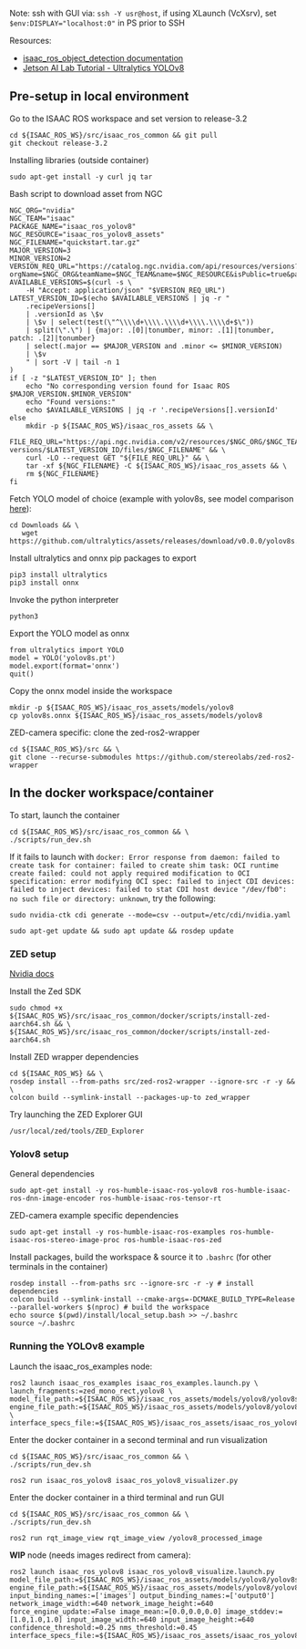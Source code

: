 
Note: ssh with GUI via:
`ssh -Y usr@host`, if using XLaunch (VcXsrv), set `$env:DISPLAY="localhost:0"` in PS prior to SSH

Resources:
- [isaac_ros_object_detection documentation](<https://nvidia-isaac-ros.github.io/repositories_and_packages/isaac_ros_object_detection/isaac_ros_yolov8/index.html>)
- [Jetson AI Lab Tutorial - Ultralytics YOLOv8](https://www.jetson-ai-lab.com/tutorial_ultralytics.html#__tabbed_2_1)

## Pre-setup in local environment

Go to the ISAAC ROS workspace and set version to release-3.2

```
cd ${ISAAC_ROS_WS}/src/isaac_ros_common && git pull
git checkout release-3.2
```

Installing libraries (outside container)

```
sudo apt-get install -y curl jq tar
```

Bash script to download asset from NGC

```
NGC_ORG="nvidia"
NGC_TEAM="isaac"
PACKAGE_NAME="isaac_ros_yolov8"
NGC_RESOURCE="isaac_ros_yolov8_assets"
NGC_FILENAME="quickstart.tar.gz"
MAJOR_VERSION=3
MINOR_VERSION=2
VERSION_REQ_URL="https://catalog.ngc.nvidia.com/api/resources/versions?orgName=$NGC_ORG&teamName=$NGC_TEAM&name=$NGC_RESOURCE&isPublic=true&pageNumber=0&pageSize=100&sortOrder=CREATED_DATE_DESC"
AVAILABLE_VERSIONS=$(curl -s \
    -H "Accept: application/json" "$VERSION_REQ_URL")
LATEST_VERSION_ID=$(echo $AVAILABLE_VERSIONS | jq -r "
    .recipeVersions[]
    | .versionId as \$v
    | \$v | select(test(\"^\\\\d+\\\\.\\\\d+\\\\.\\\\d+$\"))
    | split(\".\") | {major: .[0]|tonumber, minor: .[1]|tonumber, patch: .[2]|tonumber}
    | select(.major == $MAJOR_VERSION and .minor <= $MINOR_VERSION)
    | \$v
    " | sort -V | tail -n 1
)
if [ -z "$LATEST_VERSION_ID" ]; then
    echo "No corresponding version found for Isaac ROS $MAJOR_VERSION.$MINOR_VERSION"
    echo "Found versions:"
    echo $AVAILABLE_VERSIONS | jq -r '.recipeVersions[].versionId'
else
    mkdir -p ${ISAAC_ROS_WS}/isaac_ros_assets && \
    FILE_REQ_URL="https://api.ngc.nvidia.com/v2/resources/$NGC_ORG/$NGC_TEAM/$NGC_RESOURCE/\
versions/$LATEST_VERSION_ID/files/$NGC_FILENAME" && \
    curl -LO --request GET "${FILE_REQ_URL}" && \
    tar -xf ${NGC_FILENAME} -C ${ISAAC_ROS_WS}/isaac_ros_assets && \
    rm ${NGC_FILENAME}
fi
```

Fetch YOLO model of choice (example with yolov8s, see model comparison [here](<https://www.seeedstudio.com/blog/2023/03/30/yolov8-performance-benchmarks-on-nvidia-jetson-devices/>)):
```
cd Downloads && \
   wget https://github.com/ultralytics/assets/releases/download/v0.0.0/yolov8s.pt
```

Install ultralytics and onnx pip packages to export

```
pip3 install ultralytics
pip3 install onnx
```

Invoke the python interpreter

```
python3
```

Export the YOLO model as onnx

```python3
from ultralytics import YOLO
model = YOLO('yolov8s.pt')
model.export(format='onnx')
quit()
```

Copy the onnx model inside the workspace

```
mkdir -p ${ISAAC_ROS_WS}/isaac_ros_assets/models/yolov8
cp yolov8s.onnx ${ISAAC_ROS_WS}/isaac_ros_assets/models/yolov8
```

ZED-camera specific: clone the zed-ros2-wrapper

```
cd ${ISAAC_ROS_WS}/src && \
git clone --recurse-submodules https://github.com/stereolabs/zed-ros2-wrapper
```


## In the docker workspace/container

To start, launch the container

```
cd ${ISAAC_ROS_WS}/src/isaac_ros_common && \
./scripts/run_dev.sh
```

If it fails to launch with `docker: Error response from daemon: failed to create task for container: failed to create shim task: OCI runtime create failed: could not apply required modification to OCI specification: error modifying OCI spec: failed to inject CDI devices: failed to inject devices: failed to stat CDI host device "/dev/fb0": no such file or directory: unknown`, try the following:

```
sudo nvidia-ctk cdi generate --mode=csv --output=/etc/cdi/nvidia.yaml
```

```
sudo apt-get update && sudo apt update && rosdep update
```

### ZED setup

[Nvidia docs](<https://nvidia-isaac-ros.github.io/getting_started/hardware_setup/sensors/zed_setup.html>)

Install the Zed SDK

```
sudo chmod +x ${ISAAC_ROS_WS}/src/isaac_ros_common/docker/scripts/install-zed-aarch64.sh && \
${ISAAC_ROS_WS}/src/isaac_ros_common/docker/scripts/install-zed-aarch64.sh

```

Install ZED wrapper dependencies

```
cd ${ISAAC_ROS_WS} && \
rosdep install --from-paths src/zed-ros2-wrapper --ignore-src -r -y && \
colcon build --symlink-install --packages-up-to zed_wrapper
```

Try launching the ZED Explorer GUI

```
/usr/local/zed/tools/ZED_Explorer
```


### Yolov8 setup

General dependencies
```
sudo apt-get install -y ros-humble-isaac-ros-yolov8 ros-humble-isaac-ros-dnn-image-encoder ros-humble-isaac-ros-tensor-rt
```

ZED-camera example specific dependencies
```
sudo apt-get install -y ros-humble-isaac-ros-examples ros-humble-isaac-ros-stereo-image-proc ros-humble-isaac-ros-zed
```

Install packages, build the workspace & source it to `.bashrc` (for other terminals in the container)
```
rosdep install --from-paths src --ignore-src -r -y # install dependencies
colcon build --symlink-install --cmake-args=-DCMAKE_BUILD_TYPE=Release --parallel-workers $(nproc) # build the workspace
echo source $(pwd)/install/local_setup.bash >> ~/.bashrc
source ~/.bashrc
```

### Running the YOLOv8 example

Launch the isaac_ros_examples node:
```
ros2 launch isaac_ros_examples isaac_ros_examples.launch.py \
launch_fragments:=zed_mono_rect,yolov8 \
model_file_path:=${ISAAC_ROS_WS}/isaac_ros_assets/models/yolov8/yolov8s.onnx engine_file_path:=${ISAAC_ROS_WS}/isaac_ros_assets/models/yolov8/yolov8s.plan \
interface_specs_file:=${ISAAC_ROS_WS}/isaac_ros_assets/isaac_ros_yolov8/zed2_quickstart_interface_specs.json
```

Enter the docker container in a second terminal and run visualization

```
cd ${ISAAC_ROS_WS}/src/isaac_ros_common && \
./scripts/run_dev.sh
```

```
ros2 run isaac_ros_yolov8 isaac_ros_yolov8_visualizer.py
```

Enter the docker container in a third terminal and run GUI

```
cd ${ISAAC_ROS_WS}/src/isaac_ros_common && \
./scripts/run_dev.sh
```

```
ros2 run rqt_image_view rqt_image_view /yolov8_processed_image
```


**WIP** node (needs images redirect from camera):

```
ros2 launch isaac_ros_yolov8 isaac_ros_yolov8_visualize.launch.py model_file_path:=${ISAAC_ROS_WS}/isaac_ros_assets/models/yolov8/yolov8s.onnx engine_file_path:=${ISAAC_ROS_WS}/isaac_ros_assets/models/yolov8/yolov8s.plan input_binding_names:=['images'] output_binding_names:=['output0'] network_image_width:=640 network_image_height:=640 force_engine_update:=False image_mean:=[0.0,0.0,0.0] image_stddev:=[1.0,1.0,1.0] input_image_width:=640 input_image_height:=640 confidence_threshold:=0.25 nms_threshold:=0.45 interface_specs_file:=${ISAAC_ROS_WS}/isaac_ros_assets/isaac_ros_yolov8/zed2_quickstart_interface_specs.json`
```